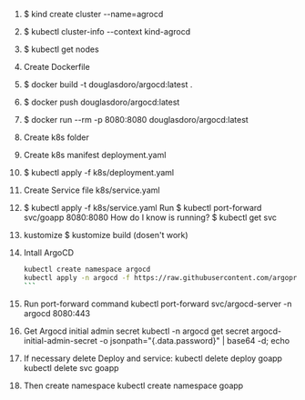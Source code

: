1. $ kind create cluster --name=agrocd
2. $ kubectl cluster-info --context kind-agrocd
3. $ kubectl get nodes
4. Create Dockerfile
5. $ docker build -t douglasdoro/argocd:latest .
6. $ docker push douglasdoro/argocd:latest
7. $ docker run --rm -p 8080:8080 douglasdoro/argocd:latest
8. Create k8s folder
9. Create k8s manifest deployment.yaml
10. $ kubectl apply -f k8s/deployment.yaml
11. Create Service file k8s/service.yaml 
12. $ kubectl apply -f k8s/service.yaml
    Run
      $ kubectl port-forward svc/goapp 8080:8080
    How do I know is running? 
      $ kubectl get svc
13. kustomize
    $ kustomize build (dosen't work)
14. Intall ArgoCD
    ````bash
    kubectl create namespace argocd
    kubectl apply -n argocd -f https://raw.githubusercontent.com/argoproj/argo-cd/stable/manifests/install.yaml
    ```
15. Run port-forward command
    kubectl port-forward svc/argocd-server -n argocd 8080:443
16. Get Argocd initial admin secret 
    kubectl -n argocd get secret argocd-initial-admin-secret -o jsonpath="{.data.password}" | base64 -d; echo

17. If necessary delete Deploy and service:
    kubectl delete deploy goapp
    kubectl delete svc goapp

18. Then create namespace
    kubectl create namespace goapp
    



